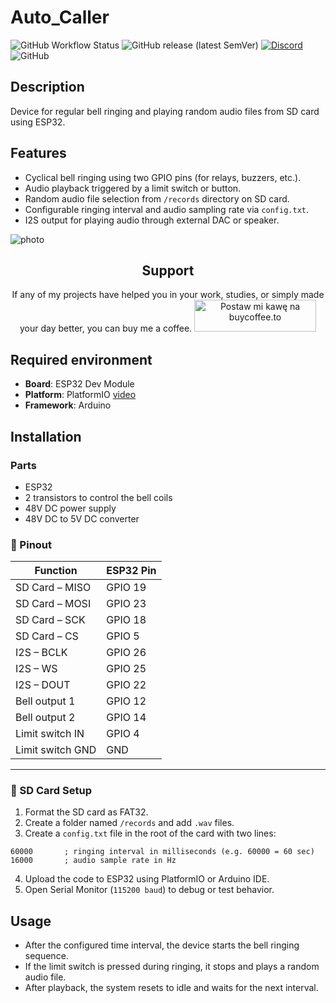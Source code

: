 # Auto_Caller

![GitHub Workflow Status](https://img.shields.io/github/actions/workflow/status/InzynierDomu/Auto_Caller/main.yml?logo=github&style=flat-square)
![GitHub release (latest SemVer)](https://img.shields.io/github/v/release/InzynierDomu/Auto_Caller?style=flat-square)
<a href="https://discord.gg/KmW6mHdg">![Discord](https://img.shields.io/discord/815929748882587688?logo=discord&logoColor=green&style=flat-square)</a>
![GitHub](https://img.shields.io/github/license/InzynierDomu/PhECMeter?style=flat-square)

## Description

Device for regular bell ringing and playing random audio files from SD card using ESP32.

## Features

- Cyclical bell ringing using two GPIO pins (for relays, buzzers, etc.).
- Audio playback triggered by a limit switch or button.
- Random audio file selection from `/records` directory on SD card.
- Configurable ringing interval and audio sampling rate via `config.txt`.
- I2S output for playing audio through external DAC or speaker.

![photo](https://www.inzynierdomu.pl/wp-content/uploads/2019/12/stary-telefon-scaled.jpg)

<div align="center">
<h2>Support</h2>

<p>If any of my projects have helped you in your work, studies, or simply made your day better, you can buy me a coffee. <a href="https://buycoffee.to/inzynier-domu" target="_blank"><img src="https://buycoffee.to/img/share-button-primary.png" style="width: 195px; height: 51px" alt="Postaw mi kawę na buycoffee.to"></a></p>
</div>

## Required environment

- **Board**: ESP32 Dev Module  
- **Platform**: PlatformIO [video](https://platformio.org/)
- **Framework**: Arduino  

## Installation

### Parts

- ESP32
- 2 transistors to control the bell coils
- 48V DC power supply
- 48V DC to 5V DC converter

### 📌 Pinout

| Function          | ESP32 Pin |
|-------------------|-----------|
| SD Card – MISO    | GPIO 19   |
| SD Card – MOSI    | GPIO 23   |
| SD Card – SCK     | GPIO 18   |
| SD Card – CS      | GPIO 5    |
| I2S – BCLK        | GPIO 26   |
| I2S – WS          | GPIO 25   |
| I2S – DOUT        | GPIO 22   |
| Bell output 1     | GPIO 12   |
| Bell output 2     | GPIO 14   |
| Limit switch IN   | GPIO 4    |
| Limit switch GND  | GND       |

---

### 💾 SD Card Setup

1. Format the SD card as FAT32.
2. Create a folder named `/records` and add `.wav` files.
3. Create a `config.txt` file in the root of the card with two lines:
 ```
60000       ; ringing interval in milliseconds (e.g. 60000 = 60 sec)
16000       ; audio sample rate in Hz
```
4. Upload the code to ESP32 using PlatformIO or Arduino IDE.
5. Open Serial Monitor (`115200 baud`) to debug or test behavior.

## Usage

- After the configured time interval, the device starts the bell ringing sequence.
- If the limit switch is pressed during ringing, it stops and plays a random audio file.
- After playback, the system resets to idle and waits for the next interval.